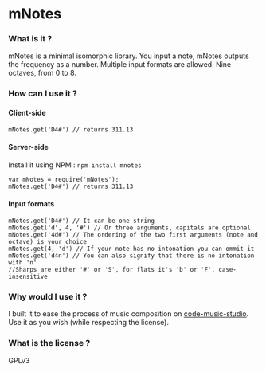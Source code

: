 # mNotes
### What is it ?
mNotes is a minimal isomorphic library. You input a note, mNotes outputs the frequency as a number. Multiple input formats are allowed. Nine octaves, from 0 to 8.
### How can I use it ?
#### Client-side
    mNotes.get('D4#') // returns 311.13
#### Server-side
Install it using NPM : `npm install mnotes`

    var mNotes = require('mNotes');
    mNotes.get('D4#') // returns 311.13
#### Input formats
    mNotes.get('D4#') // It can be one string
    mNotes.get('d', 4, '#') // Or three arguments, capitals are optional
    mNotes.get('4d#') // The ordering of the two first arguments (note and octave) is your choice
    mNotes.get(4, 'd') // If your note has no intonation you can ommit it
    mNotes.get('d4n') // You can also signify that there is no intonation with 'n'
    //Sharps are either '#' or 'S', for flats it's 'b' or 'F', case-insensitive
### Why would I use it ?
I built it to ease the process of music composition on [code-music-studio](https://github.com/substack/code-music-studio "code-music-studio"). Use it as you wish (while respecting the license).
### What is the license ?
GPLv3
